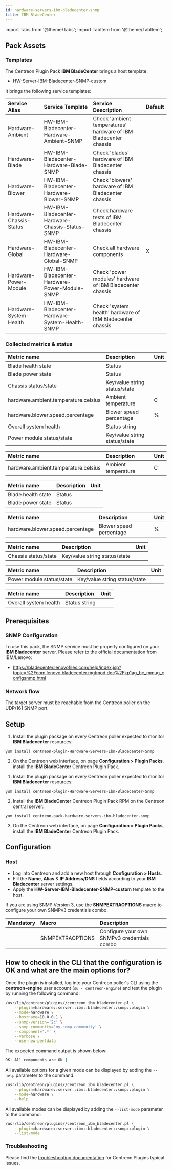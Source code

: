 ```yaml
---
id: hardware-servers-ibm-bladecenter-snmp
title: IBM BladeCenter
---
```

import Tabs from '@theme/Tabs';
import TabItem from '@theme/TabItem';


## Pack Assets

### Templates

The Centreon Plugin Pack **IBM BladeCenter** brings a host template:

* HW-Server-IBM-Bladecenter-SNMP-custom

It brings the following service templates:

| Service Alias           | Service Template                                | Service Description                                              | Default |
|:------------------------|:------------------------------------------------|:-----------------------------------------------------------------|:--------|
| Hardware-Ambient        | HW-IBM-Bladecenter-Hardware-Ambient-SNMP        | Check 'ambient temperatures' hardware of IBM Bladecenter chassis |         |
| Hardware-Blade          | HW-IBM-Bladecenter-Hardware-Blade-SNMP          | Check 'blades' hardware of IBM Bladecenter chassis               |         |
| Hardware-Blower         | HW-IBM-Bladecenter-Hardware-Blower-SNMP         | Check 'blowers' hardware of IBM Bladecenter chassis              |         |
| Hardware-Chassis-Status | HW-IBM-Bladecenter-Hardware-Chassis-Status-SNMP | Check hardware tests of IBM Bladecenter chassis                  |         |
| Hardware-Global         | HW-IBM-Bladecenter-Hardware-Global-SNMP         | Check all hardware components                                    | X       |
| Hardware-Power-Module   | HW-IBM-Bladecenter-Hardware-Power-Module-SNMP   | Check 'power modules' hardware of IBM Bladecenter chassis        |         |
| Hardware-System-Health  | HW-IBM-Bladecenter-Hardware-System-Health-SNMP  | Check 'system health' hardware of IBM Bladecenter chassis        |         |

### Collected metrics & status

<Tabs groupId="sync">
<TabItem value="Hardware-Global" label="Hardware-Global">

| Metric name                           | Description                   | Unit  |
| :------------------------------------ | :-----------------------------| :---- |
| Blade health state                    | Status                        |       |
| Blade power state                     | Status                        |       |
| Chassis status/state                  | Key/value string status/state |       |
| hardware.ambient.temperature.celsius  | Ambient temperature           |  C    |
| hardware.blower.speed.percentage      | Blower speed percentage       |  %    |
| Overall system health                 | Status string                 |       |
| Power module status/state             | Key/value string status/state |       |

</TabItem>
<TabItem value="Hardware-Ambient" label="Hardware-Ambient">

| Metric name                           | Description               | Unit  |
| :------------------------------------ | :------------------------ | :---- |
| hardware.ambient.temperature.celsius  | Ambient temperature       |  C    |

</TabItem>
<TabItem value="Hardware-Blade" label="Hardware-Blade">

| Metric name         | Description               | Unit  |
| :-------------------| :------------------------ | :---- |
| Blade health state  | Status                    |       |
| Blade power state   | Status                    |       |

</TabItem>
<TabItem value="Hardware-Blower" label="Hardware-Blower">

| Metric name                           | Description               | Unit  |
| :------------------------------------ | :------------------------ | :---- |
| hardware.blower.speed.percentage      | Blower speed percentage   |  %    |

</TabItem>
<TabItem value="Hardware-Chassis-Status" label="Hardware-Chassis-Status">

| Metric name          | Description                   | Unit  |
| :--------------------| :-----------------------------| :---- |
| Chassis status/state | Key/value string status/state |       |

</TabItem>
<TabItem value="Hardware-Power-Module" label="Hardware-Power-Module">

| Metric name               | Description                   | Unit  |
| :-------------------------| :-----------------------------| :---- |
| Power module status/state | Key/value string status/state |       |

</TabItem>
<TabItem value="Hardware-System-Health" label="Hardware-System-Health">

| Metric name             | Description               | Unit  |
| :-----------------------| :------------------------ | :---- |
| Overall system health   | Status string             |       |

</TabItem>
</Tabs>

## Prerequisites

### SNMP Configuration

To use this pack, the SNMP service must be properly configured on your **IBM Bladecenter**
server. Please refer to the official documentation from IBM/Lenovo:
* https://bladecenter.lenovofiles.com/help/index.jsp?topic=%2Fcom.lenovo.bladecenter.mgtmod.doc%2Fkp1ag_bc_mmug_configsnmp.html 

### Network flow

The target server must be reachable from the Centreon poller on the UDP/161
SNMP port.

## Setup

<Tabs groupId="sync">
<TabItem value="Online License" label="Online License">

1. Install the plugin package on every Centreon poller expected to monitor **IBM Bladecenter** resources:

```bash
yum install centreon-plugin-Hardware-Servers-Ibm-Bladecenter-Snmp
```

2. On the Centreon web interface, on page **Configuration > Plugin Packs**, install the **IBM BladeCenter** Centreon Plugin Pack.

</TabItem>
<TabItem value="Offline License" label="Offline License">

1. Install the plugin package on every Centreon poller expected to monitor **IBM Bladecenter** resources:

```bash
yum install centreon-plugin-Hardware-Servers-Ibm-Bladecenter-Snmp
```

2. Install the **IBM BladeCenter** Centreon Plugin Pack RPM on the Centreon central server:

```bash
yum install centreon-pack-hardware-servers-ibm-bladecenter-snmp
```

3. On the Centreon web interface, on page **Configuration > Plugin Packs**, install the **IBM BladeCenter** Centreon Plugin Pack.

</TabItem>
</Tabs>

## Configuration

### Host

* Log into Centreon and add a new host through **Configuration > Hosts**.
* Fill the **Name**, **Alias** & **IP Address/DNS** fields according to your **IBM Bladecenter** server settings.
* Apply the **HW-Server-IBM-Bladecenter-SNMP-custom** template to the host.

If you are using SNMP Version 3, use the **SNMPEXTRAOPTIONS** macro to configure
your own SNMPv3 credentials combo.

| Mandatory   | Macro            | Description                                  |
|:------------|:-----------------|:---------------------------------------------|
|             | SNMPEXTRAOPTIONS | Configure your own SNMPv3 credentials combo  |

## How to check in the CLI that the configuration is OK and what are the main options for?

Once the plugin is installed, log into your Centreon poller's CLI using the
**centreon-engine** user account (`su - centreon-engine`) and test the plugin by
running the following command:

```bash
/usr/lib/centreon/plugins//centreon_ibm_bladecenter.pl \
    --plugin=hardware::server::ibm::bladecenter::snmp::plugin \
    --mode=hardware \
    --hostname=10.0.0.1 \
    --snmp-version='2c' \
    --snmp-community='my-snmp-community' \
    --component='.*' \
    --verbose \
    --use-new-perfdata
```

The expected command output is shown below:

```bash
OK: All components are OK | 
```

All available options for a given mode can be displayed by adding the
`--help` parameter to the command:

```bash
/usr/lib/centreon/plugins//centreon_ibm_bladecenter.pl \
    --plugin=hardware::server::ibm::bladecenter::snmp::plugin \
    --mode=hardware \
    --help
```

All available modes can be displayed by adding the `--list-mode` parameter to
the command:

```bash
/usr/lib/centreon/plugins//centreon_ibm_bladecenter.pl \
    --plugin=hardware::server::ibm::bladecenter::snmp::plugin \
    --list-mode
```

### Troubleshooting

Please find the [troubleshooting documentation](../getting-started/how-to-guides/troubleshooting-plugins.md)
for Centreon Plugins typical issues.